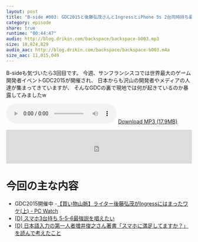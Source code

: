 ```yaml
---
layout: post
title: "B-side #003: GDC2015と後藤弘茂さんとIngressとiPhone 5s 2台同時持ち最強説と"
category: episode
share: true
runtime: "00:44:47"
audio: http://blog.drikin.com/backspace/backspace-b003.mp3
size: 18,824,829
audio_aac: http://blog.drikin.com/backspace/backspace-b003.m4a
size_aac: 11,015,049
---
```


B-sideも気づいたら3回目です。
今週、サンフランシスコでは世界最大のゲーム開発者イベントGDC2015が開催され、
日本からも沢山の開発者やメディアの人達が集まってきていますが、
そんなGDCの裏で現地では何が起きているのか暴露してみましたw

<audio src="http://blog.drikin.com/backspace/backspace-b003.mp3" controls preload></audio>
[Download MP3 (17.9MB)](http://blog.drikin.com/backspace/backspace-b003.mp3)

<iframe src="http://backspace.fm/subscribes.html" width="100%" height="92" scrolling="no" frameborder="0"></iframe>

# 今回の主な内容

- GDC2015開催中
-[【買い物山脈】ライター後藤弘茂がIngressにはまったワケ(上) - PC Watch](http://pc.watch.impress.co.jp/docs/column/kaimono/20150224_689692.html)
- [[D] スマホ3台持ち 5-5-6最強説を唱えたい](http://blog.drikin.com/2015/03/3-5-5-6.html)
- [[D] 日本語入力の第一人者増井俊之さん著書「スマホに満足してますか？」を読んで考えたこと](http://blog.drikin.com/2015/03/masui-book.html)
